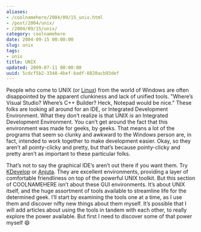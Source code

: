 ```yaml
---
aliases:
- /coolnamehere/2004/09/15_unix.html
- /post/2004/unix/
- /2004/09/15/unix/
category: coolnamehere
date: 2004-09-15 00:00:00
slug: unix
tags:
- unix
title: UNIX
updated: 2009-07-11 00:00:00
uuid: 5cdcf5b2-3348-4bef-badf-8820acb93def
---
```


People who come to UNIX (or [Linux](http://www.linux.org/)) from the
world of Windows are often disappointed by the apparent clunkiness and
lack of unified tools. "Where’s Visual Studio? Where’s C++ Builder?
Heck, Notepad would be nice." These folks are looking all around for an
IDE, or Integrated Development Environment. What they don’t realize is
that UNIX *is* an Integrated Development Environment. You can’t get
around the fact that this environment was made for geeks, by geeks. That
means a lot of the programs that seem so clunky and awkward to the
Windows person are, in fact, intended to work together to make
development easier. Okay, so they aren’t all pointy-clicky and pretty,
but that’s because pointy-clicky and pretty aren’t as important to these
particular folks.

That’s not to say the graphical IDE’s aren’t out there if you want them.
Try [KDevelop](http://www.kdevelop.org/) or
[Anjuta](http://anjuta.org/). They are excellent environments, providing
a layer of comfortable friendliness on top of the powerful UNIX toolkit.
But this section of COOLNAMEHERE isn’t about these GUI environments.
It’s about UNIX itself, and the huge assortment of tools available to
streamline life for the determined geek. I’ll start by examining the
tools one at a time, as I use them and discover nifty new things about
them myself. It’s possible that I will add articles about using the
tools in tandem with each other, to really explore the power available.
But first I need to discover some of that power myself :smile: